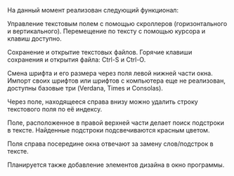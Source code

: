 На данный момент реализован cледующий функционал:

Управление текстовым полем с помощью скроллеров (горизонтального и вертикального). Перемещение по тексту с помощью курсора и клавиш доступно.

Сохранение и открытие текстовых файлов.
Горячие клавиши сохранения и открытия файла: Ctrl-S и Ctrl-O.

Смена шрифта и его размера через поля левой нижней части окна.
Импорт своих шрифтов или шрифтов с компьютера еще не реализован, доступны базовые три (Verdana, Times и Consolas).

Через поле, находящееся справа внизу можно удалить строку текстового поля по её индексу.

Поле, расположенное в правой верхней части делает поиск подстроки в тексте. Найденные подстроки подсвечиваются красным цветом.

Поля справа посередине окна отвечают за замену слов/подстрок в тексте.

Планируется также добавление элементов дизайна в окно программы.
